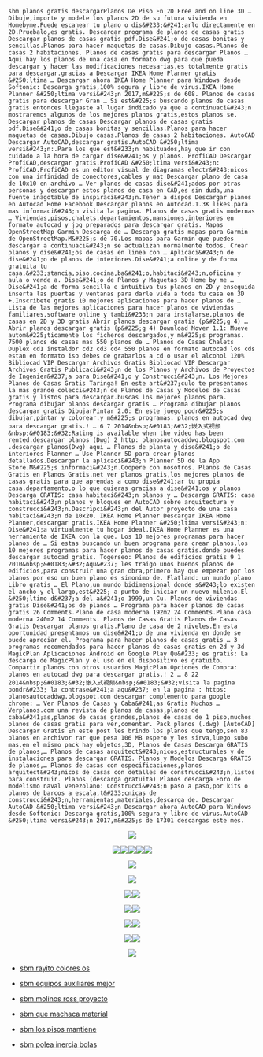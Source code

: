 
```
sbm planos gratis descargarPlanos De Piso En 2D Free and on line 3D … Dibuje,importe y modele los planos 2D de su futura vivienda en Homebyme.Puede escanear tu plano o dis&#233;&#241;arlo directamente en 2D.Pruebalo,es gratis. Descargar programa de planos de casas gratis Descargar planos de casas gratis pdf.Dise&#241;o de casas bonitas y sencillas.Planos para hacer maquetas de casas.Dibujo casas.Planos de casas 2 habitaciones. Planos de casas gratis para descargar Planos … Aqui hay los planos de una casa en formato dwg para que pueda descargar y hacer las modificaciones necesarias,es totalmente gratis para descargar.gracias a Descargar IKEA Home Planner gratis &#250;ltima … Descargar ahora IKEA Home Planner para Windows desde Softonic: Descarga gratis,100% segura y libre de virus.IKEA Home Planner &#250;ltima versi&#243;n 2017,m&#225;s de 608. Planos de casas gratis para descargar Gran … Si est&#225;s buscando planos de casas gratis entonces llegaste al lugar indicado ya que a continuaci&#243;n mostraremos algunos de los mejores planos gratis,estos planos se. Descargar planos de casas Descargar planos de casas gratis pdf.Dise&#241;o de casas bonitas y sencillas.Planos para hacer maquetas de casas.Dibujo casas.Planos de casas 2 habitaciones. AutoCAD Descargar AutoCAD,descargar gratis.AutoCAD &#250;ltima versi&#243;n:.Para los que est&#233;n habituados,hay que ir con cuidado a la hora de cargar dise&#241;os y planos. ProfiCAD Descargar ProfiCAD,descargar gratis.ProfiCAD &#250;ltima versi&#243;n: ProfiCAD.ProfiCAD es un editor visual de diagramas electr&#243;nicos con una infinidad de conectores,cables y mat Descargar plano de casa de 10x10 en archivo … Ver planos de casas dise&#241;ados por otras personas y descargar estos planos de casa en CAD,es sin duda,una fuente inagotable de inspiraci&#243;n.Tener a dispos Descargar planos en Autocad Home Facebook Descargar planos en Autocad.1.3K likes.para mas informaci&#243;n visita la pagina. Planos de casas gratis modernas … Viviendas,pisos,chalets,departamientos,mansiones,interiores en formato autocad y jpg preparados para descargar gratis. Mapas OpenStreetMap Garmin Descarga de … Descarga gratis mapas para Garmin de OpenStreetMap.M&#225;s de 70.Los mapas para Garmin que puedes descargar a continuaci&#243;n se actualizan normalmente todos. Crear planos y dise&#241;os de casas en linea con … Aplicaci&#243;n de dise&#241;o de planos de interiores.Dise&#241;a online y de forma gratuita tu casa,&#233;stancia,piso,cocina,ba&#241;o,habitaci&#243;n,oficina y aula o vende a. Dise&#241;o de Planos y Maquetas 3D Home by me … Dise&#241;a de forma sencilla e intuitiva tus planos en 2D y enseguida inserta las puertas y ventanas para darle vida a toda tu casa en 3D +.Inscribete gratis 10 mejores aplicaciones para hacer planos de … Lista de las mejores aplicaciones para hacer planos de viviendas familiares,software online y tambi&#233;n para instalarse,planos de casas en 2D y 3D gratis Abrir planos descargar gratis (p&#225;g 4) … Abrir planos descargar gratis (p&#225;g 4) Download Mover 1.1: Mueve autom&#225;ticamente los ficheros descargados,y m&#225;s programas. 7500 planos de casas mas 550 planos de … Planos de Casas Chalets Duplex cd1 instaldor cd2 cd3 cd4 550 planos en formato autocad los cds estan en formato iso debes de grabarlos a cd o usar el alcohol 120% Bibliocad VIP Descargar Archivos Gratis Bibliocad VIP Descargar Archivos Gratis Publicaci&#243;n de los Planos y Archivos de Proyectos de Ingenier&#237;a para Dise&#241;o y Construcci&#243;n. Los Mejores Planos de Casas Gratis Taringa! En este art&#237;culo te presentamos la mas grande colecci&#243;n de Planos de Casas y Modelos de Casas gratis y listos para descargar.buscas los mejores planos para. Programa dibujar planos descargar gratis … Programa dibujar planos descargar gratis DibujarPintar 2.0: En este juego podr&#225;s dibujar,pintar y colorear.y m&#225;s programas. planos en autocad dwg para descargar gratis.! … 6 7 2014&nbsp;&#0183;&#32;嵌入式视频&nbsp;&#0183;&#32;Rating is available when the video has been rented.descargar planos (Dwg) 2 http: planosautocaddwg.blogspot.com .descargar planos(Dwg) aqui … Planos de planta y dise&#241;o de interiores Planner … Use Planner 5D para crear planos detallados.Descargar la aplicaci&#243;n Planner 5D de la App Store.M&#225;s informaci&#243;n.Coopere con nosotros. Planos de Casas Gratis en Planos Gratis.net ver planos gratis,los mejores planos de casas gratis para que aprendas a como dise&#241;ar tu propia casa,departamento,o lo que quieras gracias a dise&#241;os y planos Descarga GRATIS: casa habitaci&#243;n planos y … Descarga GRATIS: casa habitaci&#243;n planos y bloques en AutoCAD sobre arquitectura y construcci&#243;n.Descripci&#243;n del Autor proyecto de una casa habitaci&#243;n de 10x20. IKEA Home Planner Descargar IKEA Home Planner,descargar gratis.IKEA Home Planner &#250;ltima versi&#243;n: Dise&#241;a virtualmente tu hogar ideal.IKEA Home Planner es una herramienta de IKEA con la que. Los 10 mejores programas para hacer planos de … Si estas buscando un buen programa para crear planos.los 10 mejores programas para hacer planos de casas gratis.donde puedes descargar autocad gratis. Togerseo: Planos de edificios gratis 9 1 2010&nbsp;&#0183;&#32;Aqu&#237; les traigo unos buenos planos de edificios,para construir una gran obra,primero hay que empezar por los planos por eso un buen plano es sinonimo de. Flatland: un mundo plano Libro gratis … El Plano,un mundo bidimensional donde s&#243;lo existen el ancho y el largo,est&#225; a punto de iniciar un nuevo milenio.El &#250;ltimo d&#237;a del a&#241;o 1999,un Cu. Planos de viviendas gratis Dise&#241;os de planos … Programa para hacer planos de casas gratis 26 Comments.Plano de casa moderna 192m2 24 Comments.Plano casa moderna 240m2 14 Comments. Planos de Casas Gratis Planos de Casas Gratis Descargar planos gratis.Plano de casa de 2 niveles.En esta oportunidad presentamos un dise&#241;o de una vivienda en donde se puede apreciar el. Programa para hacer planos de casas gratis … 3 programas recomendados para hacer planos de casas gratis en 2d y 3d MagicPlan Aplicaciones Android en Google Play Qu&#233; es gratis: La descarga de MagicPlan y el uso en el dispositivo es gratuito. Compartir planos con otros usuarios MagicPlan.Opciones de Compra: planos en autocad dwg para descargar gratis.! 2 … 8 22 2014&nbsp;&#0183;&#32;嵌入式视频&nbsp;&#0183;&#32;visita la pagina pondr&#233; la contrase&#241;a aqu&#237; en la pagina : https: planosautocaddwg.blogspot.com descargar complemento para google chrome: … Ver Planos de Casas y Caba&#241;as Gratis Muchos … Verplanos.com una revista de planos de casas,planos de caba&#241;as,planos de casas grandes,planos de casas de 1 piso,muchos planos de casas gratis para ver,comentar. Pack planos (.dwg) [AutoCAD] Descargar Gratis En este post les brindo los planos que tengo,son 83 planos en archivor rar que pesa 106 MB espero y les sirva,luego subo mas,en el mismo pack hay objetos,3D, Planos de Casas Descarga GRATIS de planos,… Planos de casas arquitect&#243;nicos,estructurales y de instalaciones para descargar GRATIS. Planos y Modelos Descarga GRATIS de planos,… Planos de casas con especificaciones,planos arquitect&#243;nicos de casas con detalles de construcci&#243;n,listos para construir. Planos (descarga gratuita) Planos descarga Foro de modelismo naval venezolano: Construcci&#243;n paso a paso,por kits o planos de barcos a escala,t&#233;cnicas de construcci&#243;n,herramientas,materiales,descarga de. Descargar AutoCAD &#250;ltima versi&#243;n Descargar ahora AutoCAD para Windows desde Softonic: Descarga gratis,100% segura y libre de virus.AutoCAD &#250;ltima versi&#243;n 2017,m&#225;s de 17301 descargas este mes. 
```

<div align="center">

<a href="https://es-crusher.shibang-china.com/github&k=sbm+planos+gratis+descargar"><img src="https://static.shibang-china.com/es/crusher/logo.jpg"></a>

<a href="https://es-crusher.shibang-china.com/github&k=sbm+planos+gratis+descargar"><img src="https://static.shibang-china.com/es/crusher/index.jpg"></a><a href="https://es-crusher.shibang-china.com/material.htmlgithub&k=sbm+planos+gratis+descargar"><img src="https://static.shibang-china.com/es/crusher/material.jpg"></a><a href="https://es-crusher.shibang-china.com/application.htmlgithub&k=sbm+planos+gratis+descargar"><img src="https://static.shibang-china.com/es/crusher/application.jpg"></a><a href="https://es-crusher.shibang-china.com/aboutus.htmlgithub&k=sbm+planos+gratis+descargar"><img src="https://static.shibang-china.com/es/crusher/aboutus.jpg"></a><a href="https://es-crusher.shibang-china.com/contact.htmlgithub&k=sbm+planos+gratis+descargar"><img src="https://static.shibang-china.com/es/crusher/contact.jpg"></a>

<a href="https://es-crusher.shibang-china.com/github&k=sbm+planos+gratis+descargar"><img src="https://static.shibang-china.com/es/crusher/banner.jpg"></a>

<a href="https://swt.shibang-china.com/github&k=sbm+planos+gratis+descargar"><img src="https://static.shibang-china.com/es/crusher/text.jpg"></a>

<a href="https://swt.shibang-china.com/github&k=sbm+planos+gratis+descargar"><img src="https://static.shibang-china.com/es/crusher/chat.jpg"></a><a href="https://es-crusher.shibang-china.com/contact.htmlgithub&k=sbm+planos+gratis+descargar"><img src="https://static.shibang-china.com/es/crusher/message.jpg"></a>

<a href="https://es-crusher.shibang-china.com/products/pe.htmlgithub&k=sbm+planos+gratis+descargar"><img src="https://static.shibang-china.com/es/crusher/pe.jpg"></a><a href="https://es-crusher.shibang-china.com/products/pf.htmlgithub&k=sbm+planos+gratis+descargar"><img src="https://static.shibang-china.com/es/crusher/pf.jpg"></a>

<a href="https://es-crusher.shibang-china.com/products/hpt.htmlgithub&k=sbm+planos+gratis+descargar"><img src="https://static.shibang-china.com/es/crusher/hpt.jpg"></a><a href="https://es-crusher.shibang-china.com/products/vsi.htmlgithub&k=sbm+planos+gratis+descargar"><img src="https://static.shibang-china.com/es/crusher/vsi.jpg"></a>

<a href="https://es-crusher.shibang-china.com/products/klv.htmlgithub&k=sbm+planos+gratis+descargar"><img src="https://static.shibang-china.com/es/crusher/klv.jpg"></a><a href="https://es-crusher.shibang-china.com/products/portable.htmlgithub&k=sbm+planos+gratis+descargar"><img src="https://static.shibang-china.com/es/crusher/portable.jpg"></a>

<a href="https://swt.shibang-china.com/github&k=sbm+planos+gratis+descargar"><img src="https://static.shibang-china.com/es/crusher/case.jpg"></a>

</div>


* [sbm rayito colores os](sbm%20rayito%20colores%20os.md)

* [sbm equipos auxiliares mejor](sbm%20equipos%20auxiliares%20mejor.md)

* [sbm molinos ross proyecto](sbm%20molinos%20ross%20proyecto.md)

* [sbm que machaca material](sbm%20que%20machaca%20material.md)

* [sbm los pisos mantiene](sbm%20los%20pisos%20mantiene.md)

* [sbm polea inercia bolas](sbm%20polea%20inercia%20bolas.md)